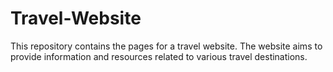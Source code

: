 # Travel-Website

This repository contains the pages for a travel website. The website aims to provide information and resources related to various travel destinations.
